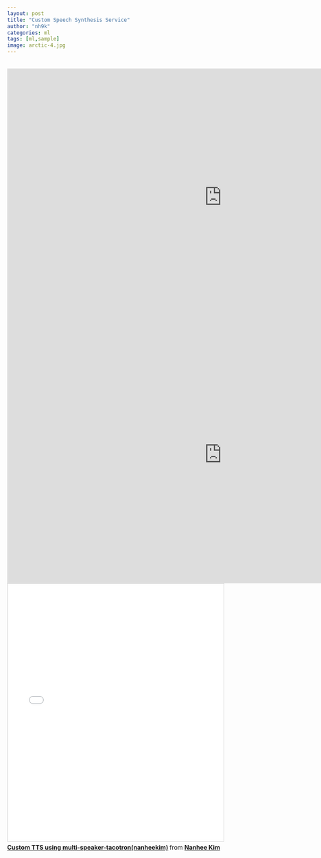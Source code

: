 ```yaml
---
layout: post
title: "Custom Speech Synthesis Service"
author: "nh9k"
categories: ml
tags: [ml,sample]
image: arctic-4.jpg
---
```

<br>
<iframe width="1000" height="600" src="https://serviceapi.nmv.naver.com/flash/convertIframeTag.nhn?vid=875C76495F9EAF7CE29A36D4499D60FBBCFF&outKey=V1238407a8309849330fb2a172a30801a6c2fbda0e7f4861234a42a172a30801a6c2f" frameborder="no" scrolling="no" title="NaverVideo" allow="autoplay; gyroscope; accelerometer; encrypted-media" allowfullscreen></iframe>  
<br>
<iframe width="1000" height="600" src="https://serviceapi.nmv.naver.com/flash/convertIframeTag.nhn?vid=60DE54082F138D82863A67F2F9897408C13F&outKey=V124ea4071df1d263e41c693fc12a4e395eb33ba9e8abd1fcdd63693fc12a4e395eb3" frameborder="no" scrolling="no" title="NaverVideo" allow="autoplay; gyroscope; accelerometer; encrypted-media" allowfullscreen></iframe>  
<br>
<iframe src="//www.slideshare.net/slideshow/embed_code/key/c16dCqYwLIDXdy" width="1000" height="600" frameborder="0" marginwidth="0" marginheight="0" scrolling="no" style="border:1px solid #CCC; border-width:1px; margin-bottom:5px; max-width: 100%;" allowfullscreen> </iframe> <div style="margin-bottom:5px">  
<strong> <a href="//www.slideshare.net/ssuserf5270f/custom-tts-using-multispeakertacotronnanheekim" title="Custom TTS using multi-speaker-tacotron(nanheekim)" target="_blank">Custom TTS using multi-speaker-tacotron(nanheekim)</a> </strong> from <strong><a href="https://www.slideshare.net/ssuserf5270f" target="_blank">Nanhee Kim</a></strong> </div>
<br>
<br>
<br>
<br>
<br>
<br>